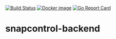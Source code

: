 [![Build Status](https://travis-ci.org/jaedle/snapcontrol-backend.svg?branch=master)](https://travis-ci.org/jaedle/snapcontrol-backend)
[![Docker image](https://images.microbadger.com/badges/image/jaedle/snapcontrol-backend.svg)](https://microbadger.com/images/jaedle/snapcontrol-backend "Get your own image badge on microbadger.com")
[![Go Report Card](https://goreportcard.com/badge/github.com/jaedle/snapcontrol-backend)](https://goreportcard.com/report/github.com/jaedle/snapcontrol-backend)

# snapcontrol-backend
